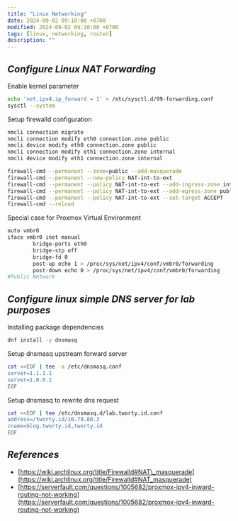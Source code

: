 ```yaml
---
title: "Linux Networking"
date: 2024-09-02 09:10:00 +0700
modified: 2024-09-02 09:10:00 +0700
tags: [linux, networking, router]
description: ""
---
```

## *Configure Linux NAT Forwarding*

Enable kernel parameter  
```bash
echo 'net.ipv4.ip_forward = 1' > /etc/sysctl.d/99-forwarding.conf
sysctl --system
```

Setup firewalld configuration  
```bash
nmcli connection migrate
nmcli connection modify eth0 connection.zone public
nmcli device modify eth0 connection.zone public
nmcli connection modify eth1 connection.zone internal
nmcli device modify eth1 connection.zone internal

firewall-cmd --permanent --zone=public --add-masquerade
firewall-cmd --permanent --new-policy NAT-int-to-ext
firewall-cmd --permanent --policy NAT-int-to-ext --add-ingress-zone internal
firewall-cmd --permanent --policy NAT-int-to-ext --add-egress-zone public
firewall-cmd --permanent --policy NAT-int-to-ext --set-target ACCEPT
firewall-cmd --reload
````

Special case for Proxmox Virtual Environment
```bash
auto vmbr0
iface vmbr0 inet manual
        bridge-ports eth0
        bridge-stp off
        bridge-fd 0
        post-up echo 1 > /proc/sys/net/ipv4/conf/vmbr0/forwarding
        post-down echo 0 > /proc/sys/net/ipv4/conf/vmbr0/forwarding
#Public Network
```

## *Configure linux simple DNS server for lab purposes*
Installing package dependencies  
```bash
dnf install -y dnsmasq
````

Setup dnsmasq upstream forward server  
```bash
cat <<EOF | tee -a /etc/dnsmasq.conf
server=1.1.1.1
server=1.0.0.1
EOF
```

Setup dnsmasq to rewrite dns request
```bash
cat <<EOF | tee /etc/dnsmasq.d/lab.tworty.id.conf
address=/tworty.id/10.79.80.3
cname=blog.tworty.id,tworty.id
EOF
```

## *References*
- [https://wiki.archlinux.org/title/Firewalld#NAT\_masquerade](https://wiki.archlinux.org/title/Firewalld#NAT_masquerade)  
- [https://serverfault.com/questions/1005682/proxmox-ipv4-inward-routing-not-working](https://serverfault.com/questions/1005682/proxmox-ipv4-inward-routing-not-working)